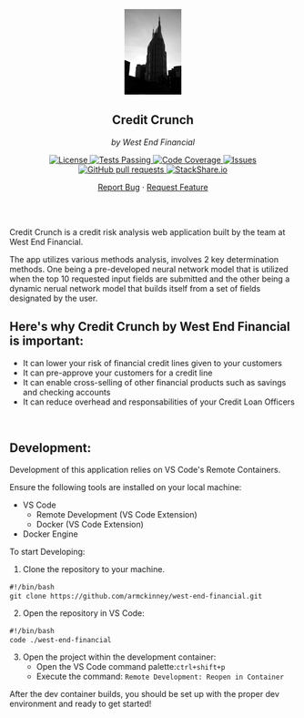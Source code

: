<!-- header -->
<div align="center">
    <p>
    <!-- Header -->
        <img width="100px" src="app/static/images/About_us.jpg"  alt="west-end-financial" />
        <h2>Credit Crunch</h2>
        <p><i>by West End Financial</i></p>
    </p>
    <p>
    <!-- Shields -->
        <a href="https://github.com/armckinney/west-end-financial/LICENSE">
            <img alt="License" src="https://img.shields.io/github/license/armckinney/west-end-financial.svg" />
        </a>
        <a href="https://github.com/armckinney/west-end-financial/actions">
            <img alt="Tests Passing" src="https://github.com/armckinney/west-end-financial/workflows/CI/badge.svg" />
        </a>
        <a href="https://codecov.io/gh/armckinney/west-end-financial">
            <img alt="Code Coverage" src="https://codecov.io/gh/armckinney/west-end-financial/branch/master/graph/badge.svg" />
        </a>
        <a href="https://github.com/armckinney/west-end-financial/issues">
            <img alt="Issues" src="https://img.shields.io/github/issues/armckinney/west-end-financial" />
        </a>
        <a href="https://github.com/armckinney/west-end-financial/pulls">
            <img alt="GitHub pull requests" src="https://img.shields.io/github/issues-pr/armckinney/west-end-financial" />
        </a>
        <a href="https://stackshare.io/armck/west-end-financial">
            <img alt="StackShare.io" src="http://img.shields.io/badge/tech-stack-0690fa.svg?label=StackShare.io">
        </a>
    </p>
    <p>
    <!-- Links -->
        <a href="https://github.com/armckinney/west-end-financial/issues/new/choose">Report Bug</a>
        ·
        <a href="https://github.com/armckinney/west-end-financial/issues/new/choose">Request Feature</a>
    </p>
</div>
<br>
<br>

<!-- Description -->
Credit Crunch is a credit risk analysis web application built by the team at West End Financial.

The app utilizes various methods analysis, involves 2 key determination methods. One being a pre-developed neural network model that is utilized when the top 10 requested input fields are submitted and the other being a dynamic nerual network model that builds itself from a set of fields designated by the user.

## Here's why Credit Crunch by West End Financial is important:
* It can lower your risk of financial credit lines given to your customers
* It can pre-approve your customers for a credit line
* It can enable cross-selling of other financial products such as savings and checking accounts
* It can reduce overhead and responsabilities of your Credit Loan Officers

</br>

## Development:
Development of this application relies on VS Code's Remote Containers.

Ensure the following tools are installed on your local machine:
- VS Code
    - Remote Development (VS Code Extension)
    - Docker (VS Code Extension)
- Docker Engine

To start Developing:
1. Clone the repository to your machine.
```
#!/bin/bash
git clone https://github.com/armckinney/west-end-financial.git
```

2. Open the repository in VS Code:
```
#!/bin/bash
code ./west-end-financial
```

3. Open the project within the development container:
    - Open the VS Code command palette:`ctrl+shift+p`
    - Execute the command: `Remote Development: Reopen in Container`

After the dev container builds, you should be set up with the proper dev environment and ready to get started! 
